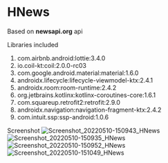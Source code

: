 # HNews 
Based on **newsapi.org** api 

Libraries included
1. com.airbnb.android:lottie:3.4.0 
2. io.coil-kt:coil:2.0.0-rc03
3. com.google.android.material:material:1.6.0
4. androidx.lifecycle:lifecycle-viewmodel-ktx:2.4.1
5. androidx.room:room-runtime:2.4.2
6. org.jetbrains.kotlinx:kotlinx-coroutines-core:1.6.1
7. com.squareup.retrofit2:retrofit:2.9.0
8. androidx.navigation:navigation-fragment-ktx:2.4.2
9. com.intuit.ssp:ssp-android:1.0.6

Screenshot
![Screenshot_20220510-150943_HNews](https://user-images.githubusercontent.com/26882014/167607783-4ee3432f-0e46-4f18-bef8-781847aef566.jpg)
![Screenshot_20220510-150935_HNews](https://user-images.githubusercontent.com/26882014/167607883-48556dee-fbdf-4a20-954f-13456f6a7fd9.jpg)
![Screenshot_20220510-150952_HNews](https://user-images.githubusercontent.com/26882014/167607514-aa4787fc-2c8c-43ad-bbd5-8d5e2cb04832.jpg)
![Screenshot_20220510-151049_HNews](https://user-images.githubusercontent.com/26882014/167607656-a87295bc-1d79-47fe-b613-243d204dfa16.jpg)




